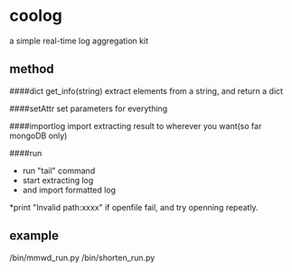 # coolog
a simple real-time log aggregation kit 

## method
####dict get_info(string)
extract elements from a string, and return a dict

####setAttr
set parameters for everything

####importlog
import extracting result to wherever you want(so far mongoDB only)

####run
* run "tail" command
* start extracting log
* and import formatted log

*print "Invalid path:xxxx" if openfile fail, and try openning repeatly.


## example

/bin/mmwd_run.py
/bin/shorten_run.py

